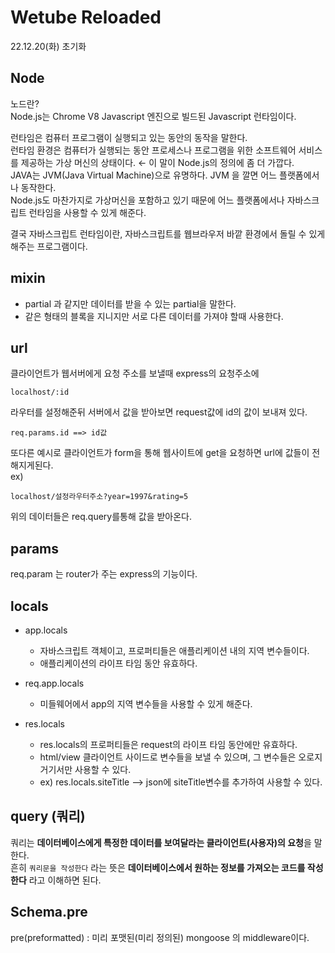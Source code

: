 # Wetube Reloaded

22.12.20(화) 초기화 
## Node
노드란?  
Node.js는 Chrome V8 Javascript 엔진으로 빌드된 Javascript 런타임이다.  

런타임은 컴퓨터 프로그램이 실행되고 있는 동안의 동작을 말한다.  
런타임 환경은 컴퓨터가 실행되는 동안 프로세스나 프로그램을 위한 소프트웨어 서비스를 제공하는 가상 머신의 상태이다. ← 이 말이 Node.js의 정의에 좀 더 가깝다.  
JAVA는 JVM(Java Virtual Machine)으로 유명하다. JVM 을 깔면 어느 플랫폼에서나 동작한다.  
Node.js도 마찬가지로 가상머신을 포함하고 있기 때문에 어느 플랫폼에서나 자바스크립트 런타임을 사용할 수 있게 해준다.  

결국 자바스크립트 런타임이란, 자바스크립트를 웹브라우저 바깥 환경에서 돌릴 수 있게 해주는 프로그램이다.  
## mixin 
- partial 과 같지만 데이터를 받을 수 있는 partial을 말한다.
- 같은 형태의 블록을 지니지만 서로 다른 데이터를 가져야 할때 사용한다.

## url
클라이언트가 웹서버에게 요청 주소를 보낼때 express의 요청주소에   
```
localhost/:id
```
라우터를 설정해준뒤 서버에서 값을 받아보면 request값에 id의 값이 보내져 있다.
```
req.params.id ==> id값
```
또다른 예시로 클라이언트가 form을 통해 웹사이트에 get을 요청하면 url에 값들이 전해지게된다.  
ex)
```
localhost/설정라우터주소?year=1997&rating=5
```
위의 데이터들은 req.query를통해 값을 받아온다.

## params
req.param 는 router가 주는 express의 기능이다.
## locals

- app.locals
  - 자바스크립트 객체이고, 프로퍼티들은 애플리케이션 내의 지역 변수들이다. 
  - 애플리케이션의 라이프 타임 동안 유효하다.

- req.app.locals
  - 미들웨어에서 app의 지역 변수들을 사용할 수 있게 해준다.

- res.locals
  - res.locals의 프로퍼티들은 request의 라이프 타임 동안에만 유효하다.
  - html/view 클라이언트 사이드로 변수들을 보낼 수 있으며, 그 변수들은 오로지 거기서만 사용할 수 있다.
  - ex) res.locals.siteTitle --> json에 siteTitle변수를 추가하여 사용할 수 있다.

## query (쿼리)
쿼리는 **데이터베이스에게 특정한 데이터를 보여달라는 클라이언트(사용자)의 요청**을 말한다.  
흔히 `쿼리문을 작성한다` 라는 뜻은 **데이터베이스에서 원하는 정보를 가져오는 코드를 작성한다** 라고 이해하면 된다.  

## Schema.pre
pre(preformatted) : 미리 포맷된(미리 정의된)
mongoose 의 middleware이다.